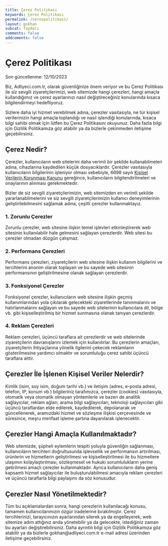 ```yaml
---
title: Çerez Politikası
keywords: Çerez Politikası
permalink: /cerezpolitikasi/
layout: gokhan
subcat: faydalı
comments: false
addcoments: false
---
```


<h1>Çerez Politikası</h1>
<p>Son güncellenme: 12/10/2023</p>
<p>
Biz, Adliyeci.com.tr, olarak güvenliğinize önem veriyor ve bu Çerez Politikası ile siz
sevgili ziyaretçilerimizi, web sitemizde hangi çerezleri, hangi amaçla kullandığımız
ve çerez ayarlarınızı nasıl değiştireceğiniz konularında kısaca bilgilendirmeyi hedefliyoruz.
</p>
<p>
Sizlere daha iyi hizmet verebilmek adına, çerezler vasıtasıyla, ne tür kişisel verilerinizin
hangi amaçla toplandığı ve nasıl işlendiği konularında, kısaca bilgi sahibi olmak için lütfen
bu Çerez Politikasını okuyunuz. Daha fazla bilgi için Gizlilik Politikamıza göz atabilir ya da
bizlerle çekinmeden iletişime geçebilirsiniz.
</p>
<h2>Çerez Nedir?</h2>
<p>
Çerezler, kullanıcıların web sitelerini daha verimli bir şekilde kullanabilmeleri adına,
cihazlarına kaydedilen küçük dosyacıklardır. Çerezler vasıtasıyla kullanıcıların bilgilerinin
işleniyor olması sebebiyle, 6698 sayılı <a href="https://sartlar.com/kvkk-nedir">Kişisel Verilerin Korunması Kanunu</a> gereğince,
kullanıcıların bilgilendirilmeleri ve onaylarının alınması gerekmektedir.
</p>
<p>
Bizler de siz sevgili ziyaretçilerimizin, web sitemizden en verimli şekilde yararlanabilmelerini
ve siz sevgili ziyaretçilerimizin kullanıcı deneyimlerinin geliştirilebilmesini sağlamak adına,
çeşitli çerezler kullanmaktayız.
</p>
<h3>1. Zorunlu Çerezler</h3>
<p>
Zorunlu çerezler, web sitesine ilişkin temel işlevleri etkinleştirerek
web sitesinin kullanılabilir hale gelmesini sağlayan çerezlerdir. Web sitesi
bu çerezler olmadan düzgün çalışmaz.
</p>
<h3>2. Performans Çerezleri</h3>
<p>
Performans çerezleri, ziyaretçilerin web sitesine ilişkin kullanım bilgilerini
ve tercihlerini anonim olarak toplayan ve bu sayede web sitesinin performansının
geliştirilmesine olanak sağlayan çerezlerdir.
</p>
<h3>3. Fonksiyonel Çerezler</h3>
<p>
Fonksiyonel çerezler, kullanıcıların web sitesine ilişkin geçmiş kullanımlarından
yola çıkılarak gelecekteki ziyaretlerinde tanınmalarını ve hatırlanmalarını sağlayan
ve bu sayede web sitelerinin kullanıcılara dil, bölge vb. gibi kişiselleştirilmiş bir
hizmet sunmasına olanak tanıyan çerezlerdir.
</p>
<h3>4. Reklam Çerezleri</h3>
<p>
Reklam çerezleri, üçüncü taraflara ait çerezlerdir ve web sitelerinde ziyaretçilerin
davranışlarını izlemek için kullanılırlar. Bu çerezlerin amaçları, ziyaretçilerin
ihtiyaçlarına yönelik ilgilerini çekecek reklamların gösterilmesine yardımcı olmaktır
ve sorumluluğu çerez sahibi üçüncü taraflara aittir.
</p>
<h2>Çerezler İle İşlenen Kişisel Veriler Nelerdir?</h2>
<p>
Kimlik (isim, soy isim, doğum tarihi vb.) ve iletişim (adres, e-posta adresi, telefon, IP, konum vb.)
bilgileriniz tarafımızca, çerezler (cookies) vasıtasıyla, otomatik veya otomatik olmayan
yöntemlerle ve bazen de analitik sağlayıcılar, reklam ağları, arama bilgi sağlayıcıları,
teknoloji sağlayıcıları gibi üçüncü taraflardan elde edilerek, kaydedilerek, depolanarak
ve güncellenerek, aramızdaki hizmet ve sözleşme ilişkisi çerçevesinde ve süresince, meşru
menfaat işleme şartına dayanılarak işlenecektir.
</p>
<h2>Çerezler Hangi Amaçla Kullanılmaktadır?</h2>
<p>
Web sitemizde, şüpheli eylemlerin tespiti yoluyla güvenliğin sağlanması, kullanıcıların
tercihleri doğrultusunda işlevsellik ve performansın artırılması, ürünlerin ve hizmetlerin
geliştirilmesi ve kişiselleştirilmesi ile bu hizmetlere ulaşımın kolaylaştırılması,
sözleşmesel ve hukuki sorumlulukların yerine getirilmesi amaçlı çerezler kullanmaktadır.
Ayrıca kullanıcıların daha geniş kapsamlı hizmet sağlayıcılar ile buluşturulabilmesi
amacıyla reklam çerezleri ve üçüncü taraflarla bilgi paylaşımı da söz konusudur.
</p>
<h2>Çerezler Nasıl Yönetilmektedir?</h2>
<p>
Tüm bu açıklamalardan sonra, hangi çerezlerin kullanılacağı konusu, tamamen kullanıcılarımızın
özgür iradelerine bırakılmıştır. Çerez tercihlerinizi, tarayıcınızın ayarlarından silerek
ya da engelleyerek, web sitemize adım attığınız anda yönetebilir ya da gelecekte,
istediğiniz zaman bu ayarları değiştirebilirsiniz. Daha ayrıntılı bilgi için Gizlilik Politikamıza
göz atabilir ya da bizlerle gokhan@adliyeci.com.tr e-mail adresi üzerinden iletişime geçebilirsiniz.
</p>